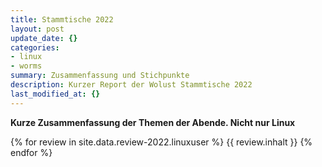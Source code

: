 ```yaml
---
title: Stammtische 2022
layout: post
update_date: {}
categories:
- linux
- worms
summary: Zusammenfassung und Stichpunkte
description: Kurzer Report der Wolust Stammtische 2022
last_modified_at: {}
---
```


**Kurze Zusammenfassung der Themen der Abende. Nicht nur Linux**

 {% for review  in site.data.review-2022.linuxuser %}
      {{ review.inhalt }} 
 {% endfor %}

